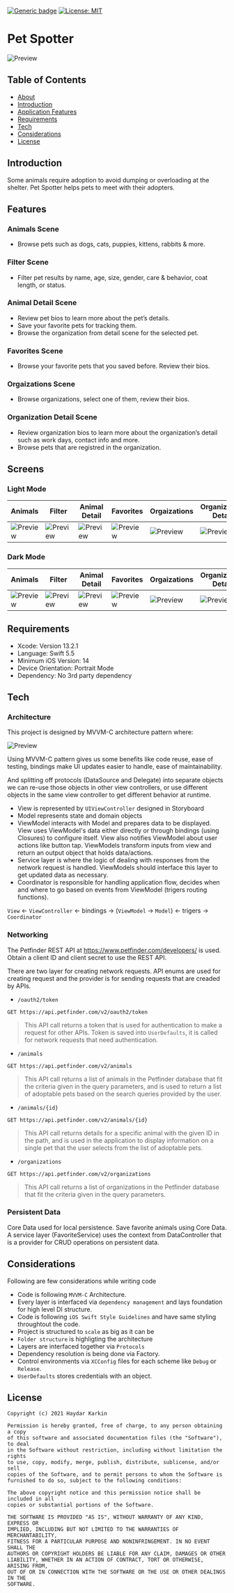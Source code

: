  [![Generic badge](https://img.shields.io/badge/Language-Swift-red.svg)](https://developer.apple.com/swift/) [![License: MIT](https://img.shields.io/badge/License-MIT-yellow.svg)](https://opensource.org/licenses/MIT)

# Pet Spotter
![Preview](images/mockup.jpg)

## Table of Contents
- <a href="#about">About</a>
- <a href="#Introduction">Introduction</a>
- <a href="#app-features">Application Features</a>
- <a href="#requirements">Requirements</a>
- <a href="#tech">Tech</a>
- <a href="#considerations">Considerations</a>
- <a href="#license">License</a>

## Introduction
Some animals require adoption to avoid dumping or overloading at the shelter. Pet Spotter helps pets to meet with their adopters.

## Features
### Animals Scene
- Browse pets such as dogs, cats, puppies, kittens, rabbits & more.

### Filter Scene
- Filter pet results by name, age, size, gender, care & behavior, coat length, or status.

### Animal Detail Scene
- Review pet bios to learn more about the pet’s details.
- Save your favorite pets for tracking them.
- Browse the organization from detail scene for the selected pet.

### Favorites Scene
- Browse your favorite pets that you saved before. Review their bios.

### Orgaizations Scene
- Browse organizations, select one of them, review their bios.

### Organization Detail Scene
- Review organization bios to learn more about the organization’s detail such as work days, contact info and more.
- Browse pets that are registred in the organization. 

## Screens
### Light Mode
| Animals | Filter | Animal Detail | Favorites | Orgaizations |  Organization Detail
| --- | --- | --- | --- | --- | --- |
| ![Preview](/images/screenshots/light/animals.png) | ![Preview](/images/screenshots/light/filter.png) | ![Preview](/images/screenshots/light/animal-detail.png) | ![Preview](/images/screenshots/light/favorites.png) | ![Preview](images/screenshots/light/organizations.png) | ![Preview](images/screenshots/light/organization-detail.png) |

### Dark Mode
| Animals | Filter | Animal Detail | Favorites | Orgaizations |  Organization Detail
| --- | --- | --- | --- | --- | --- |
| ![Preview](/images/screenshots/dark/animals.png) | ![Preview](/images/screenshots/dark/filter.png) | ![Preview](/images/screenshots/dark/animal-detail.png) | ![Preview](/images/screenshots/dark/favorites.png) | ![Preview](images/screenshots/dark/organizations.png) | ![Preview](images/screenshots/dark/organization-detail.png) |


## Requirements

- Xcode: Version 13.2.1
- Language: Swift 5.5
- Minimum iOS Version: 14
- Device Orientation: Portrait Mode
- Dependency: No 3rd party dependency

## Tech

### Architecture
This project is designed by MVVM-C architecture pattern where:

![Preview](/images/mvvm-c.jpg)

Using MVVM-C pattern gives us some benefits like code reuse, ease of testing, bindings make UI updates easier to handle, ease of maintainability.

And splitting off protocols (DataSource and Delegate) into separate objects we can re-use those objects in other view controllers, or use different objects in the same view controller to get different behavior at runtime.

- View is represented by `UIViewController` designed in Storyboard
- Model represents state and domain objects
- ViewModel interacts with Model and prepares data to be displayed. View uses ViewModel's data either directly or through bindings (using Closures) to configure itself. View also notifies ViewModel about user actions like button tap. ViewModels transform inputs from view and return an output object that holds data/actions.
- Service layer is where the logic of dealing with responses from the network request is handled. ViewModels should interface this layer to get updated data as necessary.
- Coordinator is responsible for handling application flow, decides when and where to go based on events from ViewModel (trigers routing functions).

`View` <- `ViewController` <- bindings -> (`ViewModel` -> `Model`) <- trigers -> `Coordinator`

### Networking
The Petfinder REST API at https://www.petfinder.com/developers/ is used. Obtain a client ID and client secret to use the REST API. 

There are two layer for creating network requests. API enums are used for creating request and the provider is for sending requests that are creaded by APIs. 

- `/oauth2/token`
```
GET https://api.petfinder.com/v2/oauth2/token
```
> This API call returns a token that is used for authentication to make a request for other APIs. Token is saved into `UserDefaults`, it is called for network requests that need authentication.

- `/animals`
```
GET https://api.petfinder.com/v2/animals
```
> This API call returns a list of animals in the Petfinder database that fit the criteria given in the query parameters, and is used to return a list of adoptable pets based on the search queries provided by the user.

- `/animals/{id}`
```
GET https://api.petfinder.com/v2/animals/{id}
```
>This API call returns details for a specific animal with the given ID in the path, and is used in the application to display information on a single pet that the user selects from the list of adoptable pets.

- `/organizations`
```
GET https://api.petfinder.com/v2/organizations
```
> This API call returns a list of organizations in the Petfinder database that fit the criteria given in the query parameters.


### Persistent Data
Core Data used for local persistence. Save favorite animals using Core Data. A service layer (FavoriteService) uses the context from DataController that is a provider for CRUD operations on persistent data.


## Considerations

Following are few considerations while writing code

- Code is following `MVVM-C` Architecture. 
- Every layer is interfaced via `dependency management` and lays foundation for high level DI structure.
- Code is following `iOS Swift Style Guidelines` and have same styling throughtout the code. 
- Project is structured to `scale` as big as it can be 
- `Folder structure` is highligting the architecture   
- Layers are interfaced together via `Protocols`
- Dependency resolution is being done via Factory. 
- Control environments via `XCConfig` files for each scheme like `Debug` or `Release`.
- `UserDefaults` stores credentials with an object.

## License
```
Copyright (c) 2021 Haydar Karkin

Permission is hereby granted, free of charge, to any person obtaining a copy
of this software and associated documentation files (the "Software"), to deal
in the Software without restriction, including without limitation the rights
to use, copy, modify, merge, publish, distribute, sublicense, and/or sell
copies of the Software, and to permit persons to whom the Software is
furnished to do so, subject to the following conditions:

The above copyright notice and this permission notice shall be included in all
copies or substantial portions of the Software.

THE SOFTWARE IS PROVIDED "AS IS", WITHOUT WARRANTY OF ANY KIND, EXPRESS OR
IMPLIED, INCLUDING BUT NOT LIMITED TO THE WARRANTIES OF MERCHANTABILITY,
FITNESS FOR A PARTICULAR PURPOSE AND NONINFRINGEMENT. IN NO EVENT SHALL THE
AUTHORS OR COPYRIGHT HOLDERS BE LIABLE FOR ANY CLAIM, DAMAGES OR OTHER
LIABILITY, WHETHER IN AN ACTION OF CONTRACT, TORT OR OTHERWISE, ARISING FROM,
OUT OF OR IN CONNECTION WITH THE SOFTWARE OR THE USE OR OTHER DEALINGS IN THE
SOFTWARE.
```
